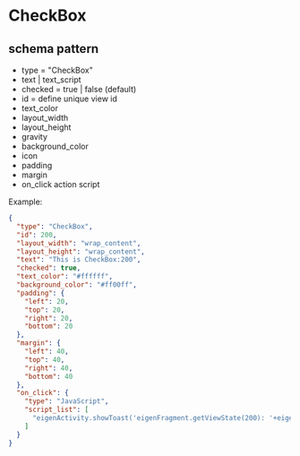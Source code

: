 # CheckBox
## schema pattern

* type = "CheckBox"
* text | text_script
* checked = true | false (default)
* id = define unique view id
* text_color
* layout_width
* layout_height
* gravity
* background_color
* icon
* padding 
* margin
* on_click action script

Example:
```json
{
  "type": "CheckBox",
  "id": 200,
  "layout_width": "wrap_content",
  "layout_height": "wrap_content",
  "text": "This is CheckBox:200",
  "checked": true,
  "text_color": "#ffffff",
  "background_color": "#ff00ff",
  "padding": {
    "left": 20,
    "top": 20,
    "right": 20,
    "bottom": 20
  },
  "margin": {
    "left": 40,
    "top": 40,
    "right": 40,
    "bottom": 40
  },
  "on_click": {
    "type": "JavaScript",
    "script_list": [
      "eigenActivity.showToast('eigenFragment.getViewState(200): '+eigenFragment.getViewState(200))"
    ]
  }
}
```

